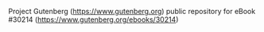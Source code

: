 Project Gutenberg (https://www.gutenberg.org) public repository for eBook #30214 (https://www.gutenberg.org/ebooks/30214)
